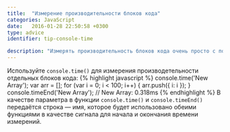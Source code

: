 ```yaml
---
title:  "Измерение производительности блоков кода"
categories: JavaScript
date:   2016-01-28 22:50:58 +0300
type: advice
identifier: tip-console-time

description: "Измерять производительность блоков кода очень просто с помощью инструментов разработчика и функций <code>console.time()</code> и <code>console.timeEnd()</code>."
---
```

Используйте `console.time()` для измерения производетельности отдельных блоков кода:
{% highlight javascript %}
console.time('New Array');
var arr = [];
for (var i = 0; i < 100; i++) {
  arr.push({ i: i });
}
console.timeEnd('New Array'); // New Array: 0.318ms
{% endhighlight %}
В качестве параметра в функции `console.time()` и `console.timeEnd()` передаётся строка — имя, которое будет использовано обеими функциями в качестве сигнала для начала и окончания времени измерений.